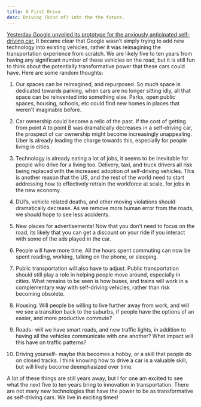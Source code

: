 ```yaml
---
title: A First Drive
desc: Driving (kind of) into the the future.
---
```


[Yesterday Google unveiled its prototype for the anxiously anticipated self-driving car.](https://www.youtube.com/watch?v=CqSDWoAhvLU) It became clear that Google wasn’t simply trying to add new technology into existing vehicles, rather it was reimagining the transportation experience from scratch. We are likely five to ten years from having any significant number of these vehicles on the road, but it is still fun to think about the potentially transformative power that these cars could have. Here are some random thoughts:

1) Our spaces can be reimagined, and repurposed. So much space is dedicated towards parking, when cars are no longer sitting idly, all that space can be reinvented into something else. Parks, open public spaces, housing, schools, etc could find new homes in places that weren’t imaginable before.

2) Car ownership could become a relic of the past. If the cost of getting from point A to point B was dramatically decreases in a self-driving car, the prospect of car ownership might become increasingly unappealing. Uber is already leading the charge towards this, especially for people living in cities.

3) Technology is already eating a lot of jobs, it seems to be inevitable for people who drive for a living too. Delivery, taxi, and truck drivers all risk being replaced with the increased adoption of self-driving vehicles. This is another reason that the US, and the rest of the world need to start addressing how to effectively retrain the workforce at scale, for jobs in the new economy.

4) DUI’s, vehicle related deaths, and other moving violations should dramatically decrease. As we remove more human error from the roads, we should hope to see less accidents.

5) New places for advertisements! Now that you don’t need to focus on the road, its likely that you can get a discount on your ride if you interact with some of the ads played in the car.

6) People will have more time. All the hours spent commuting can now be spent reading, working, talking on the phone, or sleeping.

7) Public transportation will also have to adjust. Public transportation should still play a role in helping people move around, especially in cities. What remains to be seen is how buses, and trains will work in a complementary way with self-driving vehicles, rather than risk becoming obsolete.

8) Housing. Will people be willing to live further away from work, and will we see a transition back to the suburbs, if people have the options of an easier, and more productive commute?

9) Roads- will we have smart roads, and new traffic lights, in addition to having all the vehicles communicate with one another? What impact will this have on traffic patterns?

10) Driving yourself- maybe this becomes a hobby, or a skill that people do on closed tracks. I think knowing how to drive a car is a valuable skill, but will likely become deemphasized over time.

A lot of these things are still years away, but I for one am excited to see what the next five to ten years bring to innovation in transportation. There are not many new technologies that have the power to be as transformative as self-driving cars. We live in exciting times!

